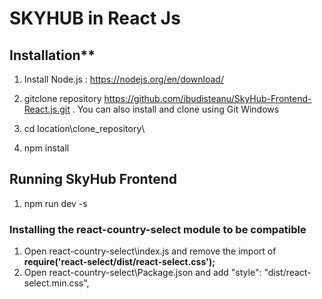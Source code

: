 # SKYHUB in React Js

## Installation**

1. Install Node.js : https://nodejs.org/en/download/
2. gitclone repository https://github.com/ibudisteanu/SkyHub-Frontend-React.js.git . You can also install and clone using Git Windows

3. cd location\clone_repository\
4. npm install

## Running SkyHub Frontend

1. npm run dev -s

### Installing the react-country-select module to be compatible 

1. Open react-country-select\index.js and remove the import of **require('react-select/dist/react-select.css');**
2. Open react-country-select\Package.json and add   "style": "dist/react-select.min.css",